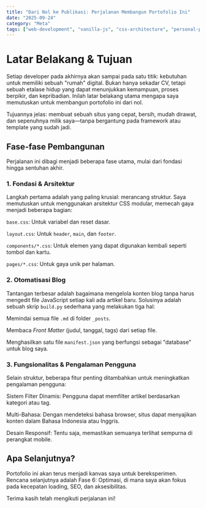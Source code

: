 ```yaml
---
title: "Dari Nol ke Publikasi: Perjalanan Membangun Portofolio Ini"
date: "2025-09-24"
category: "Meta"
tags: ["web-development", "vanilla-js", "css-architecture", "personal-project"]
---
```


# Latar Belakang & Tujuan
Setiap developer pada akhirnya akan sampai pada satu titik: kebutuhan untuk memiliki sebuah "rumah" digital. Bukan hanya sekadar CV, tetapi sebuah etalase hidup yang dapat menunjukkan kemampuan, proses berpikir, dan kepribadian. Inilah latar belakang utama mengapa saya memutuskan untuk membangun portofolio ini dari nol.

Tujuannya jelas: membuat sebuah situs yang cepat, bersih, mudah dirawat, dan sepenuhnya milik saya—tanpa bergantung pada framework atau template yang sudah jadi.

## Fase-fase Pembangunan
Perjalanan ini dibagi menjadi beberapa fase utama, mulai dari fondasi hingga sentuhan akhir.

### 1. Fondasi & Arsitektur
Langkah pertama adalah yang paling krusial: merancang struktur. Saya memutuskan untuk menggunakan arsitektur CSS modular, memecah gaya menjadi beberapa bagian:

`base.css`: Untuk variabel dan reset dasar.

`layout.css`: Untuk `header`, `main`, dan `footer`.

`components/*.css`: Untuk elemen yang dapat digunakan kembali seperti tombol dan kartu.

`pages/*.css`: Untuk gaya unik per halaman.

### 2. Otomatisasi Blog
Tantangan terbesar adalah bagaimana mengelola konten blog tanpa harus mengedit file JavaScript setiap kali ada artikel baru. Solusinya adalah sebuah skrip `build.py` sederhana yang melakukan tiga hal:

Memindai semua file `.md` di folder `_posts`.

Membaca <i>Front Matter</i> (judul, tanggal, tags) dari setiap file.

Menghasilkan satu file `manifest.json` yang berfungsi sebagai "database" untuk blog saya.

### 3. Fungsionalitas & Pengalaman Pengguna
Selain struktur, beberapa fitur penting ditambahkan untuk meningkatkan pengalaman pengguna:

Sistem Filter Dinamis: Pengguna dapat memfilter artikel berdasarkan kategori atau tag.

Multi-Bahasa: Dengan mendeteksi bahasa browser, situs dapat menyajikan konten dalam Bahasa Indonesia atau Inggris.

Desain Responsif: Tentu saja, memastikan semuanya terlihat sempurna di perangkat mobile.

## Apa Selanjutnya?
Portofolio ini akan terus menjadi kanvas saya untuk bereksperimen. Rencana selanjutnya adalah Fase 6: Optimasi, di mana saya akan fokus pada kecepatan loading, SEO, dan aksesibilitas.

Terima kasih telah mengikuti perjalanan ini!